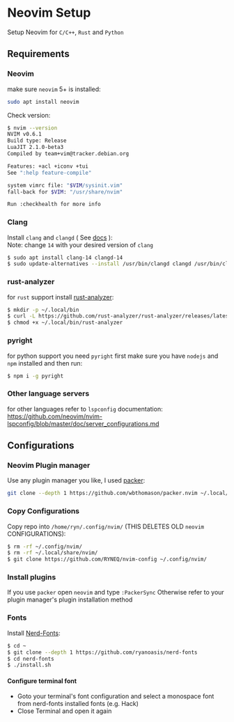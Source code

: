 
# Neovim Setup
Setup Neovim for `C/C++`, `Rust` and `Python`
## Requirements
### Neovim
make sure `neovim` 5+ is installed:
```bash
sudo apt install neovim
```
Check version:
```bash
$ nvim --version
NVIM v0.6.1
Build type: Release
LuaJIT 2.1.0-beta3
Compiled by team+vim@tracker.debian.org

Features: +acl +iconv +tui
See ":help feature-compile"

system vimrc file: "$VIM/sysinit.vim"
fall-back for $VIM: "/usr/share/nvim"

Run :checkhealth for more info
```
### Clang
Install `clang` and `clangd` ( See [docs](https://clangd.llvm.org/installation.html) ):  
Note: change `14` with your desired version of `clang`
```bash
$ sudo apt install clang-14 clangd-14
$ sudo update-alternatives --install /usr/bin/clangd clangd /usr/bin/clangd-14 100
```

### rust-analyzer
for `rust` support install [rust-analyzer](https://rust-analyzer.github.io/manual.html#rust-analyzer-language-server-binary):
```bash
$ mkdir -p ~/.local/bin
$ curl -L https://github.com/rust-analyzer/rust-analyzer/releases/latest/download/rust-analyzer-x86_64-unknown-linux-gnu.gz | gunzip -c - > ~/.local/bin/rust-analyzer
$ chmod +x ~/.local/bin/rust-analyzer
```
### pyright
for python support you need `pyright`
first make sure you have `nodejs` and `npm` installed and then run:
```bash
$ npm i -g pyright
```

### Other language servers
for other languages refer to `lspconfig` documentation:  
https://github.com/neovim/nvim-lspconfig/blob/master/doc/server_configurations.md

## Configurations
### Neovim Plugin manager
Use any plugin manager you like, I used [packer](https://github.com/wbthomason/packer.nvim):

 ```bash
 git clone --depth 1 https://github.com/wbthomason/packer.nvim ~/.local/share/nvim/site/pack/packer/start/packer.nvim
 ```
 ### Copy Configurations
 Copy repo into `/home/ryn/.config/nvim/` (THIS DELETES OLD `neovim` CONFIGURATIONS):
 ```bash
 $ rm -rf ~/.config/nvim/
 $ rm -rf ~/.local/share/nvim/
 $ git clone https://github.com/RYNEQ/nvim-config ~/.config/nvim/
 ```

 ### Install plugins
 If you use `packer` open `neovim` and type `:PackerSync` Otherwise refer to your plugin manager's plugin installation method

### Fonts
Install [Nerd-Fonts](https://github.com/ryanoasis/nerd-fonts#font-installation):
```bash
$ cd ~
$ git clone --depth 1 https://github.com/ryanoasis/nerd-fonts
$ cd nerd-fonts
$ ./install.sh
```
#### Configure terminal font
- Goto your terminal's font configuration and select a monospace font from nerd-fonts installed fonts (e.g. Hack)
- Close Terminal and open it again
